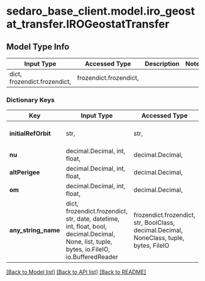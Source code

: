 # sedaro_base_client.model.iro_geostat_transfer.IROGeostatTransfer

## Model Type Info
Input Type | Accessed Type | Description | Notes
------------ | ------------- | ------------- | -------------
dict, frozendict.frozendict,  | frozendict.frozendict,  |  | 

### Dictionary Keys
Key | Input Type | Accessed Type | Description | Notes
------------ | ------------- | ------------- | ------------- | -------------
**initialRefOrbit** | str,  | str,  |  | must be one of ["GEOSTAT_TRANSFER", ] 
**nu** | decimal.Decimal, int, float,  | decimal.Decimal,  |  | 
**altPerigee** | decimal.Decimal, int, float,  | decimal.Decimal,  |  | 
**om** | decimal.Decimal, int, float,  | decimal.Decimal,  |  | 
**any_string_name** | dict, frozendict.frozendict, str, date, datetime, int, float, bool, decimal.Decimal, None, list, tuple, bytes, io.FileIO, io.BufferedReader | frozendict.frozendict, str, BoolClass, decimal.Decimal, NoneClass, tuple, bytes, FileIO | any string name can be used but the value must be the correct type | [optional]

[[Back to Model list]](../../README.md#documentation-for-models) [[Back to API list]](../../README.md#documentation-for-api-endpoints) [[Back to README]](../../README.md)

